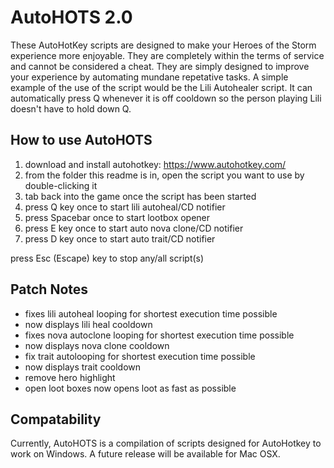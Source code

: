 # AutoHOTS 2.0

These AutoHotKey scripts are designed to make your Heroes of the Storm experience more enjoyable. 
They are completely within the terms of service and cannot be considered a cheat. They are simply
designed to improve your experience by automating mundane repetative tasks. A simple example of 
the use of the script would be the Lili Autohealer script. It can automatically press Q whenever 
it is off cooldown so the person playing Lili doesn't have to hold down Q.

## How to use AutoHOTS
1) download and install autohotkey: https://www.autohotkey.com/
2) from the folder this readme is in, open the script you want to use by double-clicking it
3) tab back into the game once the script has been started
4) press Q key once to start lili autoheal/CD notifier
5) press Spacebar once to start lootbox opener
6) press E key once to start auto nova clone/CD notifier
7) press D key once to start auto trait/CD notifier

press Esc (Escape) key to stop any/all script(s)

## Patch Notes
- fixes lili autoheal looping for shortest execution time possible
- now displays lili heal cooldown
- fixes nova autoclone looping for shortest execution time possible
- now displays nova clone cooldown
- fix trait autolooping for shortest execution time possible
- now displays trait cooldown
- remove hero highlight
- open loot boxes now opens loot as fast as possible 

## Compatability 
Currently, AutoHOTS is a compilation of scripts designed for AutoHotkey to work on Windows. A future release will be available for Mac OSX.
